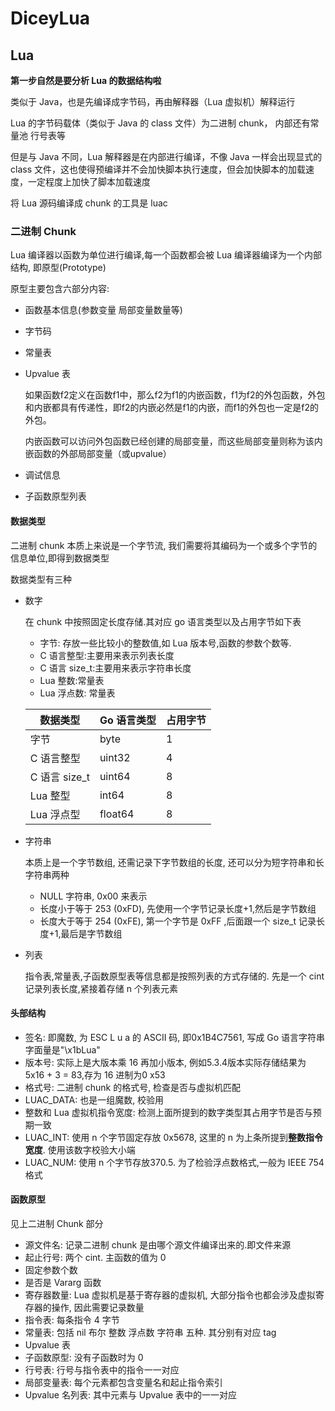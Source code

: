 # DiceyLua

## Lua

**第一步自然是要分析 Lua 的数据结构啦**

类似于 Java，也是先编译成字节码，再由解释器（Lua 虚拟机）解释运行

Lua 的字节码载体（类似于 Java 的 class 文件）为二进制 chunk， 内部还有常量池 行号表等

但是与 Java 不同，Lua 解释器是在内部进行编译，不像 Java 一样会出现显式的 class 文件，这也使得预编译并不会加快脚本执行速度，但会加快脚本的加载速度，一定程度上加快了脚本加载速度

将 Lua 源码编译成 chunk 的工具是 luac

### 二进制 Chunk

Lua 编译器以函数为单位进行编译,每一个函数都会被 Lua 编译器编译为一个内部结构, 即原型(Prototype)

原型主要包含六部分内容:

- 函数基本信息(参数变量 局部变量数量等)

- 字节码

- 常量表

- Upvalue 表

  如果函数f2定义在函数f1中，那么f2为f1的内嵌函数，f1为f2的外包函数，外包和内嵌都具有传递性，即f2的内嵌必然是f1的内嵌，而f1的外包也一定是f2的外包。

  内嵌函数可以访问外包函数已经创建的局部变量，而这些局部变量则称为该内嵌函数的外部局部变量（或upvalue）

- 调试信息

- 子函数原型列表

#### 数据类型

二进制 chunk 本质上来说是一个字节流, 我们需要将其编码为一个或多个字节的信息单位,即得到数据类型

数据类型有三种

- 数字

  在 chunk 中按照固定长度存储.其对应 go 语言类型以及占用字节如下表

  - 字节: 存放一些比较小的整数值,如 Lua 版本号,函数的参数个数等.
  - C 语言整型:主要用来表示列表长度
  - C 语言 size_t:主要用来表示字符串长度
  - Lua 整数:常量表
  - Lua 浮点数: 常量表

  | 数据类型      | Go 语言类型 | 占用字节 |
  | ------------- | ----------- | -------- |
  | 字节          | byte        | 1        |
  | C 语言整型    | uint32      | 4        |
  | C 语言 size_t | uint64      | 8        |
  | Lua 整型      | int64       | 8        |
  | Lua 浮点型    | float64     | 8        |

- 字符串

  本质上是一个字节数组, 还需记录下字节数组的长度, 还可以分为短字符串和长字符串两种

  - NULL 字符串, 0x00 来表示
  - 长度小于等于 253 (0xFD), 先使用一个字节记录长度+1,然后是字节数组
  - 长度大于等于 254 (0xFE), 第一个字节是 0xFF ,后面跟一个 size_t 记录长度+1,最后是字节数组

- 列表

  指令表,常量表,子函数原型表等信息都是按照列表的方式存储的. 先是一个 cint 记录列表长度,紧接着存储 n 个列表元素

#### 头部结构

- 签名: 即魔数, 为 ESC L u a 的 ASCII 码, 即0x1B4C7561, 写成 Go 语言字符串字面量是"\x1bLua"
- 版本号: 实际上是大版本乘 16 再加小版本, 例如5.3.4版本实际存储结果为 5x16 + 3 = 83,存为 16 进制为0 x53
- 格式号: 二进制 chunk 的格式号, 检查是否与虚拟机匹配
- LUAC_DATA: 也是一组魔数, 校验用
- 整数和 Lua 虚拟机指令宽度: 检测上面所提到的数字类型其占用字节是否与预期一致
- LUAC_INT: 使用 n 个字节固定存放 0x5678, 这里的 n 为上条所提到**整数指令宽度**. 使用该数字校验大小端
- LUAC_NUM: 使用 n 个字节存放370.5. 为了检验浮点数格式,一般为 IEEE 754格式

#### 函数原型

见上二进制 Chunk 部分

- 源文件名: 记录二进制 chunk 是由哪个源文件编译出来的.即文件来源
- 起止行号: 两个 cint. 主函数的值为 0
- 固定参数个数
- 是否是 Vararg 函数
- 寄存器数量: Lua 虚拟机是基于寄存器的虚拟机, 大部分指令也都会涉及虚拟寄存器的操作, 因此需要记录数量
- 指令表: 每条指令 4 字节
- 常量表: 包括 nil 布尔 整数 浮点数 字符串 五种. 其分别有对应 tag
- Upvalue 表
- 子函数原型: 没有子函数时为 0
- 行号表: 行号与指令表中的指令一一对应
- 局部变量表: 每个元素都包含变量名和起止指令索引 
- Upvalue 名列表: 其中元素与 Upvalue 表中的一一对应
